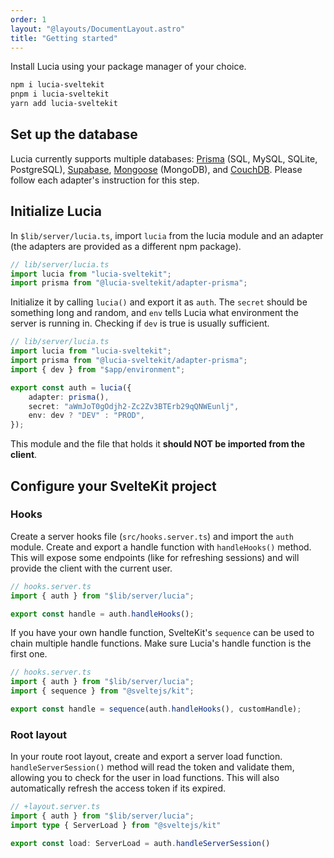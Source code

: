 ```yaml
---
order: 1
layout: "@layouts/DocumentLayout.astro"
title: "Getting started"
---
```


Install Lucia using your package manager of your choice.

```bash
npm i lucia-sveltekit
pnpm i lucia-sveltekit
yarn add lucia-sveltekit
```

## Set up the database

Lucia currently supports multiple databases: [Prisma](/learn/adapters/prisma) (SQL, MySQL, SQLite, PostgreSQL), [Supabase](/learn/adapters/supabase), [Mongoose](/learn/adapters/mongoose) (MongoDB), and [CouchDB](/learn/adapters/couchdb). Please follow each adapter's instruction for this step.

## Initialize Lucia

In `$lib/server/lucia.ts`, import `lucia` from the lucia module and an adapter (the adapters are provided as a different npm package).

```ts
// lib/server/lucia.ts
import lucia from "lucia-sveltekit";
import prisma from "@lucia-sveltekit/adapter-prisma";
```

Initialize it by calling `lucia()` and export it as `auth`. The `secret` should be something long and random, and `env` tells Lucia what environment the server is running in. Checking if `dev` is true is usually sufficient.

```ts
// lib/server/lucia.ts
import lucia from "lucia-sveltekit";
import prisma from "@lucia-sveltekit/adapter-prisma";
import { dev } from "$app/environment";

export const auth = lucia({
    adapter: prisma(),
    secret: "aWmJoT0gOdjh2-Zc2Zv3BTErb29qQNWEunlj",
    env: dev ? "DEV" : "PROD",
});
```

This module and the file that holds it **should NOT be imported from the client**.

## Configure your SvelteKit project

### Hooks

Create a server hooks file (`src/hooks.server.ts`) and import the `auth` module. Create and export a handle function with `handleHooks()` method. This will expose some endpoints (like for refreshing sessions) and will provide the client with the current user. 

```ts
// hooks.server.ts
import { auth } from "$lib/server/lucia";

export const handle = auth.handleHooks();
```

If you have your own handle function, SvelteKit's `sequence` can be used to chain multiple handle functions. Make sure Lucia's handle function is the first one.

```ts
// hooks.server.ts
import { auth } from "$lib/server/lucia";
import { sequence } from "@sveltejs/kit";

export const handle = sequence(auth.handleHooks(), customHandle);
```

### Root layout

In your route root layout, create and export a server load function. `handleServerSession()` method will read the token and validate them, allowing you to check for the user in load functions. This will also automatically refresh the access token if its expired.

```ts
// +layout.server.ts
import { auth } from "$lib/server/lucia";
import type { ServerLoad } from "@sveltejs/kit"

export const load: ServerLoad = auth.handleServerSession()
```
